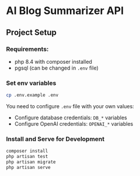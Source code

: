 # AI Blog Summarizer API

## Project Setup

### Requirements:
- php 8.4 with composer installed
- pgsql (can be changed in `.env` file)

### Set env variables

```sh
cp .env.example .env
```

You need to configure `.env` file with your own values:

- Configure database credentials: `DB_*` variables
- Configure OpenAI credentials: `OPENAI_*` variables

### Install and Serve for Development

```sh
composer install
php artisan test
php artisan migrate
php artisan serve
```
